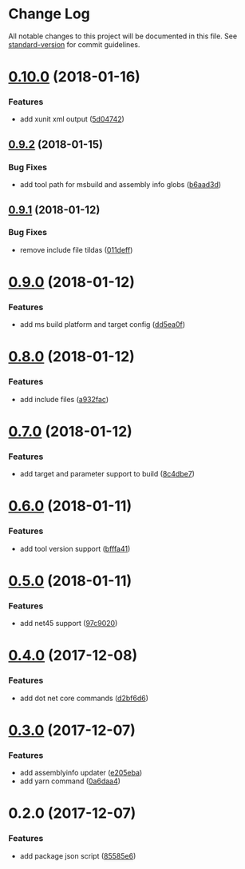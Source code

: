 # Change Log

All notable changes to this project will be documented in this file. See [standard-version](https://github.com/conventional-changelog/standard-version) for commit guidelines.

<a name="0.10.0"></a>
# [0.10.0](https://github.com/devdigital/Cake.Mix/compare/v0.9.2...v0.10.0) (2018-01-16)


### Features

* add xunit xml output ([5d04742](https://github.com/devdigital/Cake.Mix/commit/5d04742))



<a name="0.9.2"></a>
## [0.9.2](https://github.com/devdigital/Cake.Mix/compare/v0.9.1...v0.9.2) (2018-01-15)


### Bug Fixes

* add tool path for msbuild and assembly info globs ([b6aad3d](https://github.com/devdigital/Cake.Mix/commit/b6aad3d))



<a name="0.9.1"></a>
## [0.9.1](https://github.com/devdigital/Cake.Mix/compare/v0.9.0...v0.9.1) (2018-01-12)


### Bug Fixes

* remove include file tildas ([011deff](https://github.com/devdigital/Cake.Mix/commit/011deff))



<a name="0.9.0"></a>
# [0.9.0](https://github.com/devdigital/Cake.Mix/compare/v0.8.0...v0.9.0) (2018-01-12)


### Features

* add ms build platform and target config ([dd5ea0f](https://github.com/devdigital/Cake.Mix/commit/dd5ea0f))



<a name="0.8.0"></a>
# [0.8.0](https://github.com/devdigital/Cake.Mix/compare/v0.7.0...v0.8.0) (2018-01-12)


### Features

* add include files ([a932fac](https://github.com/devdigital/Cake.Mix/commit/a932fac))



<a name="0.7.0"></a>
# [0.7.0](https://github.com/devdigital/Cake.Mix/compare/v0.6.0...v0.7.0) (2018-01-12)


### Features

* add target and parameter support to build ([8c4dbe7](https://github.com/devdigital/Cake.Mix/commit/8c4dbe7))



<a name="0.6.0"></a>
# [0.6.0](https://github.com/devdigital/Cake.Mix/compare/v0.5.0...v0.6.0) (2018-01-11)


### Features

* add tool version support ([bfffa41](https://github.com/devdigital/Cake.Mix/commit/bfffa41))



<a name="0.5.0"></a>
# [0.5.0](https://github.com/devdigital/Cake.Mix/compare/v0.4.0...v0.5.0) (2018-01-11)


### Features

* add net45 support ([97c9020](https://github.com/devdigital/Cake.Mix/commit/97c9020))



<a name="0.4.0"></a>
# [0.4.0](https://github.com/devdigital/Cake.Mix/compare/v0.3.0...v0.4.0) (2017-12-08)


### Features

* add dot net core commands ([d2bf6d6](https://github.com/devdigital/Cake.Mix/commit/d2bf6d6))



<a name="0.3.0"></a>
# [0.3.0](https://github.com/devdigital/Cake.Mix/compare/v0.2.0...v0.3.0) (2017-12-07)


### Features

* add assemblyinfo updater ([e205eba](https://github.com/devdigital/Cake.Mix/commit/e205eba))
* add yarn command ([0a6daa4](https://github.com/devdigital/Cake.Mix/commit/0a6daa4))



<a name="0.2.0"></a>
# 0.2.0 (2017-12-07)


### Features

* add package json script ([85585e6](https://github.com/devdigital/Cake.Mix/commit/85585e6))
